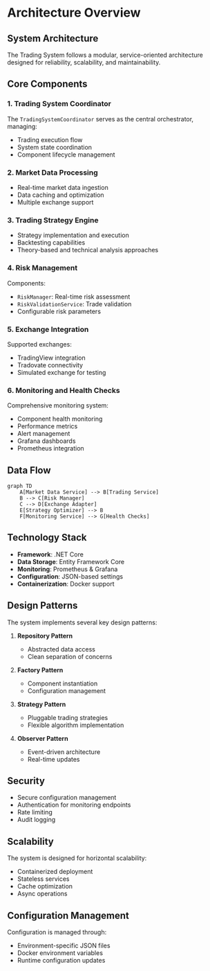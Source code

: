 # Architecture Overview

## System Architecture

The Trading System follows a modular, service-oriented architecture designed for reliability, scalability, and maintainability.

## Core Components

### 1. Trading System Coordinator
The `TradingSystemCoordinator` serves as the central orchestrator, managing:
- Trading execution flow
- System state coordination
- Component lifecycle management

### 2. Market Data Processing
- Real-time market data ingestion
- Data caching and optimization
- Multiple exchange support

### 3. Trading Strategy Engine
- Strategy implementation and execution
- Backtesting capabilities
- Theory-based and technical analysis approaches

### 4. Risk Management
Components:
- `RiskManager`: Real-time risk assessment
- `RiskValidationService`: Trade validation
- Configurable risk parameters

### 5. Exchange Integration
Supported exchanges:
- TradingView integration
- Tradovate connectivity
- Simulated exchange for testing

### 6. Monitoring and Health Checks
Comprehensive monitoring system:
- Component health monitoring
- Performance metrics
- Alert management
- Grafana dashboards
- Prometheus integration

## Data Flow

```mermaid
graph TD
    A[Market Data Service] --> B[Trading Service]
    B --> C[Risk Manager]
    C --> D[Exchange Adapter]
    E[Strategy Optimizer] --> B
    F[Monitoring Service] --> G[Health Checks]
```

## Technology Stack

- **Framework**: .NET Core
- **Data Storage**: Entity Framework Core
- **Monitoring**: Prometheus & Grafana
- **Configuration**: JSON-based settings
- **Containerization**: Docker support

## Design Patterns

The system implements several key design patterns:

1. **Repository Pattern**
   - Abstracted data access
   - Clean separation of concerns

2. **Factory Pattern**
   - Component instantiation
   - Configuration management

3. **Strategy Pattern**
   - Pluggable trading strategies
   - Flexible algorithm implementation

4. **Observer Pattern**
   - Event-driven architecture
   - Real-time updates

## Security

- Secure configuration management
- Authentication for monitoring endpoints
- Rate limiting
- Audit logging

## Scalability

The system is designed for horizontal scalability:
- Containerized deployment
- Stateless services
- Cache optimization
- Async operations

## Configuration Management

Configuration is managed through:
- Environment-specific JSON files
- Docker environment variables
- Runtime configuration updates
